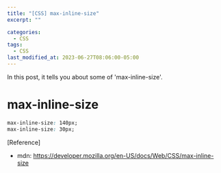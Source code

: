 ```yaml
---
title: "[CSS] max-inline-size"
excerpt: ""

categories:
  - CSS
tags:
  - CSS
last_modified_at: 2023-06-27T08:06:00-05:00
---
```


In this post, it tells you about some of 'max-inline-size'.

# max-inline-size

```css
max-inline-size: 140px;
max-inline-size: 30px;
```

[Reference]

- mdn: <https://developer.mozilla.org/en-US/docs/Web/CSS/max-inline-size>
